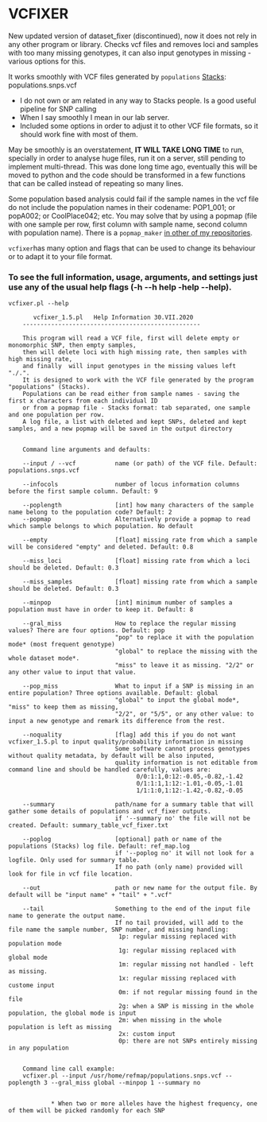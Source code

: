 # VCFIXER
New updated version of dataset_fixer (discontinued), now it does not rely in any other program or library.
Checks vcf files and removes loci and samples with too many missing genotypes, it can also input genotypes in missing - various options for this.

It works smoothly with VCF files generated by `populations` [Stacks](http://catchenlab.life.illinois.edu/stacks/): populations.snps.vcf
 - I do not own or am related in any way to Stacks people. Is a good useful pipeline for SNP calling
 - When I say smoothly I mean in our lab server.
 - Included some options in order to adjust it to other VCF file formats, so it should work fine with most of them.

May be smoothly is an overstatement, **IT WILL TAKE LONG TIME** to run, specially in order to analyse huge files, run it on a server, still pending to implement multi-thread.
This was done long time ago, eventually this will be moved to python and the code should be transformed in a few functions that can be called instead of repeating so many lines.

Some population based analysis could fail if the sample names in the vcf file do not include the population names in their codename:
POP1_001; or popA002; or CoolPlace042; etc. 
You may solve that by using a popmap (file with one sample per row, first column with sample name, second column with population name). There is a `popmap_maker` [in other of my repositories](https://github.com/M-Osky/handle_edit_files).

`vcfixer`has many option and flags that can be used to change its behaviour or to adapt it to your file format.

### To see the full information, usage, arguments, and settings just use any of the usual help flags (-h --h help -help --help).

    vcfixer.pl --help

           vcfixer_1.5.pl   Help Information 30.VII.2020
        --------------------------------------------------

        This program will read a VCF file, first will delete empty or monomorphic SNP, then empty samples,
        then will delete loci with high missing rate, then samples with high missing rate,
        and finally  will input genotypes in the missing values left "./.".
        It is designed to work with the VCF file generated by the program "populations" (Stacks).
        Populations can be read either from sample names - saving the first x characters from each individual ID
        or from a popmap file - Stacks format: tab separated, one sample and one population per row.
        A log file, a list with deleted and kept SNPs, deleted and kept samples, and a new popmap will be saved in the output directory


        Command line arguments and defaults:

        --input / --vcf           name (or path) of the VCF file. Default: populations.snps.vcf

        --infocols                number of locus information columns before the first sample column. Default: 9

        --poplength               [int] how many characters of the sample name belong to the population code? Default: 2
        --popmap                  Alternatively provide a popmap to read which sample belongs to which population. No default

        --empty                   [float] missing rate from which a sample will be considered "empty" and deleted. Default: 0.8

        --miss_loci               [float] missing rate from which a loci should be deleted. Default: 0.3

        --miss_samples            [float] missing rate from which a sample should be deleted. Default: 0.3

        --minpop                  [int] minimum number of samples a population must have in order to keep it. Default: 8

        --gral_miss               How to replace the regular missing values? There are four options. Default: pop
                                  "pop" to replace it with the population mode* (most frequent genotype)
                                  "global" to replace the missing with the whole dataset mode*.
                                  "miss" to leave it as missing. "2/2" or any other value to input that value.

        --pop_miss                What to input if a SNP is missing in an entire population? Three options available. Default: global
                                  "global" to input the global mode*, "miss" to keep them as missing,
                                  "2/2", or "5/5", or any other value: to input a new genotype and remark its difference from the rest.

        --noquality               [flag] add this if you do not want vcfixer_1.5.pl to input quality/probability information in missing
                                  Some software cannot process genotypes without quality metadata, by default will be also inputed,
                                  quality information is not editable from command line and should be handled carefully, values are:
                                        0/0:1:1,0:12:-0.05,-0.82,-1.42
                                        0/1:1:1,1:12:-1.01,-0.05,-1.01
                                        1/1:1:0,1:12:-1.42,-0.82,-0.05

        --summary                 path/name for a summary table that will gather some details of populations and vcf_fixer outputs.
                                  if '--summary no' the file will not be created. Default: summary_table_vcf_fixer.txt

        --poplog                  [optional] path or name of the populations (Stacks) log file. Default: ref_map.log
                                  if '--poplog no' it will not look for a logfile. Only used for summary table.
                                  If no path (only name) provided will look for file in vcf file location.

        --out                     path or new name for the output file. By default will be "input name" + "tail" + ".vcf"

        --tail                    Something to the end of the input file name to generate the output name.
                                  If no tail provided, will add to the file name the sample number, SNP number, and missing handling:
                                   1p: regular missing replaced with population mode
                                   1g: regular missing replaced with global mode
                                   1m: regular missing not handled - left as missing.
                                   1x: regular missing replaced with custome input
                                   0m: if not regular missing found in the file
                                   2g: when a SNP is missing in the whole population, the global mode is input
                                   2m: when missing in the whole population is left as missing
                                   2x: custom input
                                   0p: there are not SNPs entirely missing in any population


        Command line call example:
        vcfixer.pl --input /usr/home/refmap/populations.snps.vcf --poplength 3 --gral_miss global --minpop 1 --summary no


                * When two or more alleles have the highest frequency, one of them will be picked randomly for each SNP








